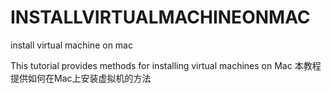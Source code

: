 # INSTALLVIRTUALMACHINEONMAC
install virtual machine on mac


This tutorial provides methods for installing virtual machines on Mac
本教程提供如何在Mac上安装虚拟机的方法


